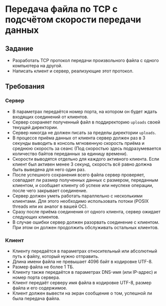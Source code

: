 # Передача файла по TCP с подсчётом скорости передачи данных

## Задание

+ Разработать TCP протокол передачи произвольного файла с одного компьютера на другой.
+ Написать клиент и сервер, реализующие этот протокол.

## Требования

### Сервер

+ В параметрах передаётся номер порта, на котором он будет ждать входящих соединений от клиентов.
+ Сервер сохраняет полученный файл в поддиректорию `uploads` своей текущей директории.
+ Сервер никогда не должен писать за пределы директории `uploads`.
+ В процессе приёма данных от клиента сервер должен раз в 3 секунды выводить в консоль мгновенную скорость приёма и
  среднюю скорость за сеанс (Под скоростью здесь подразумевается количество
  байтов переданных за единицу времени).
+ Скорости выводятся отдельно для каждого активного клиента. Если клиент был активен менее 3
  секунд, скорость всё равно должна быть выведена для него один раз.
+ После успешного сохранения всего файла сервер проверяет, совпадает ли размер полученных данных с размером, переданным
  клиентом, и сообщает клиенту об успехе или неуспехе операции, после чего закрывает соединение.
+ Сервер должен уметь работать параллельно с несколькими клиентами. Для этого необходимо использовать потоки (POSIX
  threads или их аналог в вашей ОС).
+ Сразу после приёма соединения от одного клиента, сервер ожидает следующих клиентов.
+ В случае ошибки сервер должен разорвать соединение с клиентом. При этом он должен продолжить обслуживать остальных
  клиентов.

### Клиент

+ Клиенту передаётся в параметрах относительный или абсолютный путь к файлу, который нужно отправить.
+ Длина имени файла не превышает 4096 байт в кодировке UTF-8.
+ Размер файла не более 1 ТБ.
+ Клиенту также передаётся в параметрах DNS-имя (или IP-адрес) и номер порта сервера.
+ Клиент передаёт серверу имя файла в кодировке UTF-8, размер файла и его содержимое.
+ Клиент должен вывести на экран сообщение о том, успешной ли была передача файла.